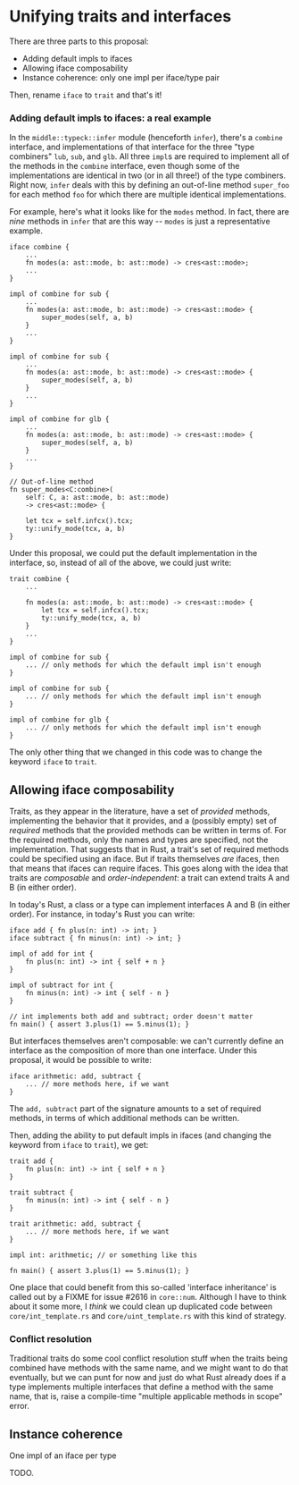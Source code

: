 # Unifying traits and interfaces

There are three parts to this proposal:

  * Adding default impls to ifaces
  * Allowing iface composability
  * Instance coherence: only one impl per iface/type pair

Then, rename `iface` to `trait` and that's it!

### Adding default impls to ifaces: a real example

In the `middle::typeck::infer` module (henceforth `infer`), there's a
`combine` interface, and implementations of that interface for the
three "type combiners" `lub`, `sub`, and `glb`.  All three `impl`s are
required to implement all of the methods in the `combine` interface,
even though some of the implementations are identical in two (or in
all three!) of the type combiners.  Right now, `infer` deals with this
by defining an out-of-line method `super_foo` for each method `foo`
for which there are multiple identical implementations.

For example, here's what it looks like for the `modes` method.  In
fact, there are _nine_ methods in `infer` that are this way -- `modes`
is just a representative example.

```
iface combine {
    ...
    fn modes(a: ast::mode, b: ast::mode) -> cres<ast::mode>;
    ...
}

impl of combine for sub {
    ...
    fn modes(a: ast::mode, b: ast::mode) -> cres<ast::mode> {
        super_modes(self, a, b)
    }
    ...
}

impl of combine for sub {
    ...
    fn modes(a: ast::mode, b: ast::mode) -> cres<ast::mode> {
        super_modes(self, a, b)
    }
    ...
}

impl of combine for glb {
    ...
    fn modes(a: ast::mode, b: ast::mode) -> cres<ast::mode> {
        super_modes(self, a, b)
    }
    ...
}

// Out-of-line method
fn super_modes<C:combine>(
    self: C, a: ast::mode, b: ast::mode)
    -> cres<ast::mode> {

    let tcx = self.infcx().tcx;
    ty::unify_mode(tcx, a, b)
}
```

Under this proposal, we could put the default implementation in the
interface, so, instead of all of the above, we could just write:

```
trait combine {
    ...

    fn modes(a: ast::mode, b: ast::mode) -> cres<ast::mode> {
        let tcx = self.infcx().tcx;
    	ty::unify_mode(tcx, a, b)
    }
    ...
}

impl of combine for sub {
    ... // only methods for which the default impl isn't enough
}

impl of combine for sub {
    ... // only methods for which the default impl isn't enough
}

impl of combine for glb {
    ... // only methods for which the default impl isn't enough
}
```

The only other thing that we changed in this code was to change the
keyword `iface` to `trait`.

## Allowing iface composability

Traits, as they appear in the literature, have a set of _provided_
methods, implementing the behavior that it provides, and a (possibly
empty) set of _required_ methods that the provided methods can be
written in terms of.  For the required methods, only the names and
types are specified, not the implementation.  That suggests that in
Rust, a trait's set of required methods could be specified using an
iface.  But if traits themselves _are_ ifaces, then that means that
ifaces can require ifaces.  This goes along with the idea that traits
are _composable_ and _order-independent_: a trait can extend traits A
and B (in either order).

In today's Rust, a class or a type can implement interfaces A and B
(in either order).  For instance, in today's Rust you can write:

```
iface add { fn plus(n: int) -> int; }
iface subtract { fn minus(n: int) -> int; }

impl of add for int {
    fn plus(n: int) -> int { self + n }
}

impl of subtract for int {
    fn minus(n: int) -> int { self - n }
}

// int implements both add and subtract; order doesn't matter
fn main() { assert 3.plus(1) == 5.minus(1); }

```

But interfaces themselves aren't composable: we can't currently define
an interface as the composition of more than one interface.  Under
this proposal, it would be possible to write:

```
iface arithmetic: add, subtract {
    ... // more methods here, if we want
}
```

The `add, subtract` part of the signature amounts to a set of required
methods, in terms of which additional methods can be written.

Then, adding the ability to put default impls in ifaces (and changing
the keyword from `iface` to `trait`), we get:

```
trait add { 
    fn plus(n: int) -> int { self + n }
}

trait subtract {
    fn minus(n: int) -> int { self - n }
}

trait arithmetic: add, subtract {
    ... // more methods here, if we want
}

impl int: arithmetic; // or something like this

fn main() { assert 3.plus(1) == 5.minus(1); }

```
One place that could benefit from this so-called 'interface inheritance' is called out by a FIXME for issue #2616 in `core::num`.  Although I have to think about it some more, I _think_ we could clean up duplicated code between `core/int_template.rs` and `core/uint_template.rs` with this kind of strategy.

### Conflict resolution

Traditional traits do some cool conflict resolution stuff when the
traits being combined have methods with the same name, and we might
want to do that eventually, but we can punt for now and just do what
Rust already does if a type implements multiple interfaces that define
a method with the same name, that is, raise a compile-time "multiple
applicable methods in scope" error.

## Instance coherence

One impl of an iface per type

TODO.